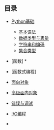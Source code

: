 ## 目录
* [Python基础](./01_basic_python/readme.md)
    * [基本语法](./01_basic_python/basic_syntax.md)
    * [数据类型与表量](./01_basic_python/data_type_variable.md)
    * [字符串和编码](./01_basic_python/string_code.md)
    * [集合类型](./01_basic_python/collection_type.md)
     
* [函数]
    * 
* [函数式编程]

* [面向对象]()

* [高级面向对象]()

* [错误与调试]()

* [I/O编程]()

*  
